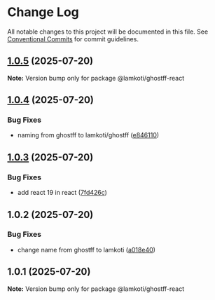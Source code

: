 # Change Log

All notable changes to this project will be documented in this file.
See [Conventional Commits](https://conventionalcommits.org) for commit guidelines.

## [1.0.5](https://github.com/RavenColEvol/ghostff/compare/@lamkoti/ghostff-react@1.0.4...@lamkoti/ghostff-react@1.0.5) (2025-07-20)

**Note:** Version bump only for package @lamkoti/ghostff-react





## [1.0.4](https://github.com/RavenColEvol/ghostff/compare/@lamkoti/ghostff-react@1.0.3...@lamkoti/ghostff-react@1.0.4) (2025-07-20)


### Bug Fixes

* naming from ghostff to lamkoti/ghostff ([e846110](https://github.com/RavenColEvol/ghostff/commit/e8461104bad8e6b05818d6a3c799a56cb6ee3cba))





## [1.0.3](https://github.com/RavenColEvol/ghostff/compare/@lamkoti/ghostff-react@1.0.2...@lamkoti/ghostff-react@1.0.3) (2025-07-20)


### Bug Fixes

* add react 19 in react ([7fd426c](https://github.com/RavenColEvol/ghostff/commit/7fd426c2996bed0438b01e8f43bb75bb1f37c1a2))





## 1.0.2 (2025-07-20)


### Bug Fixes

* change name from ghostff to lamkoti ([a018e40](https://github.com/RavenColEvol/ghostff/commit/a018e4020d9788519af774c72e368255a96dbbce))





## 1.0.1 (2025-07-20)

**Note:** Version bump only for package @lamkoti/ghostff-react
